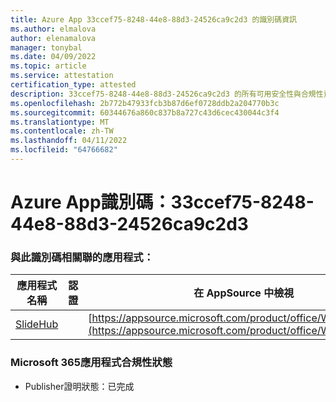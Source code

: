 ```yaml
---
title: Azure App 33ccef75-8248-44e8-88d3-24526ca9c2d3 的識別碼資訊
ms.author: elmalova
author: elenamalova
manager: tonybal
ms.date: 04/09/2022
ms.topic: article
ms.service: attestation
certification_type: attested
description: 33ccef75-8248-44e8-88d3-24526ca9c2d3 的所有可用安全性與合規性資訊。
ms.openlocfilehash: 2b772b47933fcb3b87d6ef0728ddb2a204770b3c
ms.sourcegitcommit: 60344676a860c837b8a727c43d6cec430044c3f4
ms.translationtype: MT
ms.contentlocale: zh-TW
ms.lasthandoff: 04/11/2022
ms.locfileid: "64766682"
---
```

# <a name="azure-app-id-33ccef75-8248-44e8-88d3-24526ca9c2d3"></a>Azure App識別碼：33ccef75-8248-44e8-88d3-24526ca9c2d3


### <a name="apps-associated-with-this-id"></a>與此識別碼相關聯的應用程式：
| **應用程式名稱** | **認證** | **在 AppSource 中檢視** |
|--------------|---------------|-----------------------|
| [SlideHub](../forward/WA200001625.md) |  | [https://appsource.microsoft.com/product/office/WA200001625](https://appsource.microsoft.com/product/office/WA200001625) |

### <a name="microsoft-365-app-compliance-status"></a>Microsoft 365應用程式合規性狀態
- Publisher證明狀態：已完成
